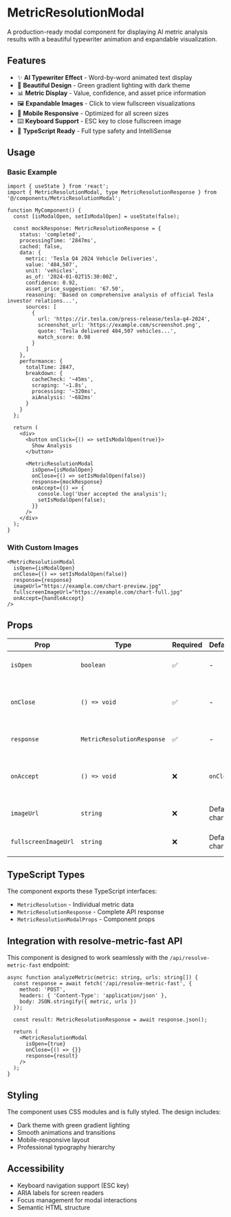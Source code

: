 # MetricResolutionModal

A production-ready modal component for displaying AI metric analysis results with a beautiful typewriter animation and expandable visualization.

## Features

- ✨ **AI Typewriter Effect** - Word-by-word animated text display
- 🎨 **Beautiful Design** - Green gradient lighting with dark theme
- 📊 **Metric Display** - Value, confidence, and asset price information
- 🖼️ **Expandable Images** - Click to view fullscreen visualizations
- 📱 **Mobile Responsive** - Optimized for all screen sizes
- ⌨️ **Keyboard Support** - ESC key to close fullscreen image
- 🎯 **TypeScript Ready** - Full type safety and IntelliSense

## Usage

### Basic Example

```tsx
import { useState } from 'react';
import { MetricResolutionModal, type MetricResolutionResponse } from '@/components/MetricResolutionModal';

function MyComponent() {
  const [isModalOpen, setIsModalOpen] = useState(false);
  
  const mockResponse: MetricResolutionResponse = {
    status: 'completed',
    processingTime: '2847ms',
    cached: false,
    data: {
      metric: 'Tesla Q4 2024 Vehicle Deliveries',
      value: '484,507',
      unit: 'vehicles',
      as_of: '2024-01-02T15:30:00Z',
      confidence: 0.92,
      asset_price_suggestion: '67.50',
      reasoning: 'Based on comprehensive analysis of official Tesla investor relations...',
      sources: [
        {
          url: 'https://ir.tesla.com/press-release/tesla-q4-2024',
          screenshot_url: 'https://example.com/screenshot.png',
          quote: 'Tesla delivered 484,507 vehicles...',
          match_score: 0.98
        }
      ]
    },
    performance: {
      totalTime: 2847,
      breakdown: {
        cacheCheck: '~45ms',
        scraping: '~1.8s',
        processing: '~320ms',
        aiAnalysis: '~682ms'
      }
    }
  };

  return (
    <div>
      <button onClick={() => setIsModalOpen(true)}>
        Show Analysis
      </button>
      
      <MetricResolutionModal
        isOpen={isModalOpen}
        onClose={() => setIsModalOpen(false)}
        response={mockResponse}
        onAccept={() => {
          console.log('User accepted the analysis');
          setIsModalOpen(false);
        }}
      />
    </div>
  );
}
```

### With Custom Images

```tsx
<MetricResolutionModal
  isOpen={isModalOpen}
  onClose={() => setIsModalOpen(false)}
  response={response}
  imageUrl="https://example.com/chart-preview.jpg"
  fullscreenImageUrl="https://example.com/chart-full.jpg"
  onAccept={handleAccept}
/>
```

## Props

| Prop | Type | Required | Default | Description |
|------|------|----------|---------|-------------|
| `isOpen` | `boolean` | ✅ | - | Controls modal visibility |
| `onClose` | `() => void` | ✅ | - | Called when modal should close |
| `response` | `MetricResolutionResponse` | ✅ | - | Analysis data to display |
| `onAccept` | `() => void` | ❌ | `onClose` | Called when Accept button is clicked |
| `imageUrl` | `string` | ❌ | Default chart | URL for the preview image |
| `fullscreenImageUrl` | `string` | ❌ | Default chart | URL for the fullscreen image |

## TypeScript Types

The component exports these TypeScript interfaces:

- `MetricResolution` - Individual metric data
- `MetricResolutionResponse` - Complete API response
- `MetricResolutionModalProps` - Component props

## Integration with resolve-metric-fast API

This component is designed to work seamlessly with the `/api/resolve-metric-fast` endpoint:

```tsx
async function analyzeMetric(metric: string, urls: string[]) {
  const response = await fetch('/api/resolve-metric-fast', {
    method: 'POST',
    headers: { 'Content-Type': 'application/json' },
    body: JSON.stringify({ metric, urls })
  });
  
  const result: MetricResolutionResponse = await response.json();
  
  return (
    <MetricResolutionModal
      isOpen={true}
      onClose={() => {}}
      response={result}
    />
  );
}
```

## Styling

The component uses CSS modules and is fully styled. The design includes:

- Dark theme with green gradient lighting
- Smooth animations and transitions
- Mobile-responsive layout
- Professional typography hierarchy

## Accessibility

- Keyboard navigation support (ESC key)
- ARIA labels for screen readers
- Focus management for modal interactions
- Semantic HTML structure 